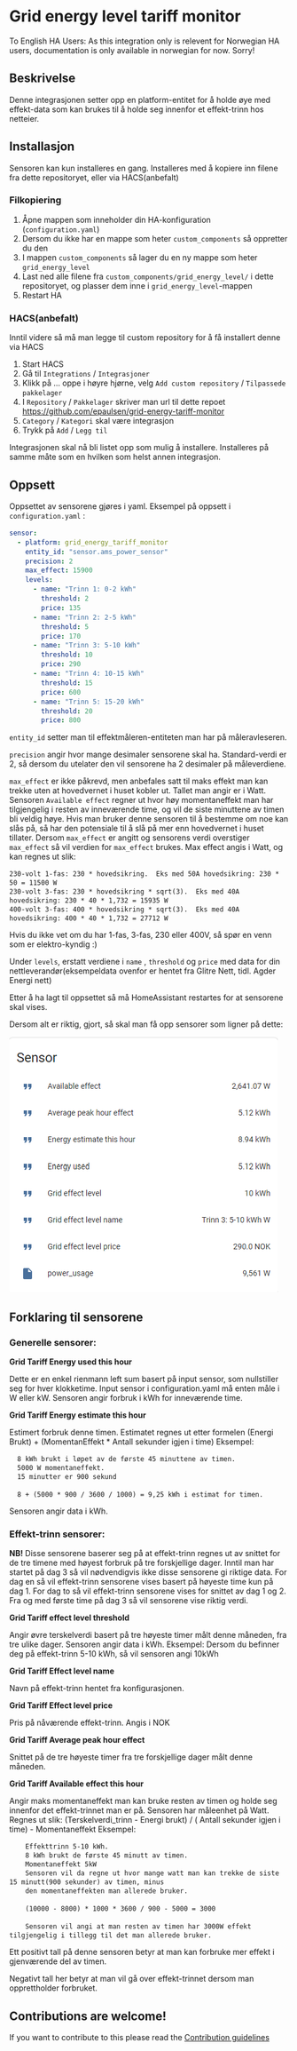 # Grid energy level tariff monitor

To English HA Users: As this integration only is relevent for Norwegian HA users, documentation is only available in norwegian for now.  Sorry!

## Beskrivelse
Denne integrasjonen setter opp en platform-entitet for å holde øye med effekt-data som kan brukes til å holde seg innenfor et effekt-trinn hos netteier.

## Installasjon

Sensoren kan kun installeres en gang.  Installeres med å kopiere inn filene fra dette repositoryet, eller via HACS(anbefalt)

### Filkopiering

1.  Åpne mappen som inneholder din HA-konfiguration (`configuration.yaml`)
2.  Dersom du ikke har en mappe som heter `custom_components` så oppretter du den
3.  I mappen `custom_components` så lager du en ny mappe som heter `grid_energy_level`
4.  Last ned alle filene fra `custom_components/grid_energy_level/` i dette repositoryet, og plasser dem inne i `grid_energy_level`-mappen
5.  Restart HA

### HACS(anbefalt)
Inntil videre så må man legge til custom repository for å få installert denne via HACS

1.  Start HACS
2.  Gå til `Integrations` / `Integrasjoner`
3.  Klikk på ... oppe i høyre hjørne, velg `Add custom repository` / `Tilpassede pakkelager`
4.  I `Repository` / `Pakkelager` skriver man url til dette repoet
    https://github.com/epaulsen/grid-energy-tariff-monitor
5.  `Category` / `Kategori` skal være integrasjon
6.  Trykk på `Add` / `Legg til`

Integrasjonen skal nå bli listet opp som mulig å installere.  Installeres på samme måte som en hvilken som helst annen integrasjon.

## Oppsett

Oppsettet av sensorene gjøres i yaml.
Eksempel på oppsett i `configuration.yaml` :

```yaml
sensor:
  - platform: grid_energy_tariff_monitor
    entity_id: "sensor.ams_power_sensor"
    precision: 2
    max_effect: 15900
    levels:
      - name: "Trinn 1: 0-2 kWh"
        threshold: 2
        price: 135
      - name: "Trinn 2: 2-5 kWh"
        threshold: 5
        price: 170
      - name: "Trinn 3: 5-10 kWh"
        threshold: 10
        price: 290
      - name: "Trinn 4: 10-15 kWh"
        threshold: 15
        price: 600
      - name: "Trinn 5: 15-20 kWh"
        threshold: 20
        price: 800
```

`entity_id` setter man til effektmåleren-entiteten man har på måleravleseren.

`precision` angir hvor mange desimaler sensorene skal ha.  Standard-verdi er 2, så dersom du utelater den vil sensorene ha 2 desimaler på måleverdiene.

`max_effect` er ikke påkrevd, men anbefales satt til maks effekt man kan trekke uten at hovedvernet i huset kobler ut.  Tallet man angir er i Watt.
Sensoren `Available effect` regner ut hvor høy momentaneffekt man har tilgjengelig i resten av inneværende time, og vil de siste minuttene av timen bli veldig høye.
Hvis man bruker denne sensoren til å bestemme om noe kan slås på, så har den potensiale til å slå på mer enn hovedvernet i huset tillater.
Dersom `max_effect` er angitt og sensorens verdi overstiger `max_effect` så vil verdien for `max_effect` brukes.
Max effect angis i Watt, og kan regnes ut slik:

```
230-volt 1-fas: 230 * hovedsikring.  Eks med 50A hovedsikring: 230 * 50 = 11500 W
230-volt 3-fas: 230 * hovedsikring * sqrt(3).  Eks med 40A hovedsikring: 230 * 40 * 1,732 = 15935 W
400-volt 3-fas: 400 * hovedsikring * sqrt(3).  Eks med 40A hovedsikring: 400 * 40 * 1,732 = 27712 W
```

Hvis du ikke vet om du har 1-fas, 3-fas, 230 eller 400V, så spør en venn som er elektro-kyndig :)


Under `levels`, erstatt verdiene i  `name` , `threshold` og `price` med data for din nettleverandør(eksempeldata ovenfor er hentet fra Glitre Nett, tidl. Agder Energi nett)

Etter å ha lagt til oppsettet så må HomeAssistant restartes for at sensorene skal vises.

Dersom alt er riktig, gjort, så skal  man få opp sensorer som ligner på dette:

![Example](./sensor_example.png)

## Forklaring til sensorene

### Generelle sensorer:

**Grid Tariff Energy used this hour**

  Dette er en enkel rienmann left sum basert på input sensor, som nullstiller seg for hver klokketime.
  Input sensor i configuration.yaml må enten måle i W eller kW.  Sensoren angir forbruk i kWh for inneværende time.

**Grid Tariff Energy estimate this hour**

  Estimert forbruk denne timen.  Estimatet regnes ut etter formelen (Energi Brukt) + (MomentanEffekt * Antall sekunder igjen i time)
  Eksempel:

```
  8 kWh brukt i løpet av de første 45 minuttene av timen.
  5000 W momentaneffekt.
  15 minutter er 900 sekund

  8 + (5000 * 900 / 3600 / 1000) = 9,25 kWh i estimat for timen.
```

  Sensoren angir data i kWh.

### Effekt-trinn sensorer:

**NB!** Disse sensorene baserer seg på at effekt-trinn regnes ut av snittet for de tre timene med høyest forbruk på tre forskjellige dager.
Inntil man har startet på dag 3 så vil nødvendigvis ikke disse sensorene gi riktige data.
For dag en så vil effekt-trinn sensorene vises basert på høyeste time kun på dag 1.
For dag to så vil effekt-trinn sensorene vises for snittet av dag 1 og 2.
Fra og med første time på dag 3 så vil sensorene vise riktig verdi.

**Grid Tariff effect level threshold**

  Angir øvre terskelverdi basert på tre høyeste timer målt denne måneden, fra tre ulike dager.
  Sensoren angir data i kWh.  Eksempel: Dersom du befinner deg på effekt-trinn 5-10 kWh, så vil sensoren angi 10kWh

**Grid Tariff Effect level name**

  Navn på effekt-trinn hentet fra konfigurasjonen.



**Grid Tariff Effect level price**

  Pris på nåværende effekt-trinn.  Angis i NOK


**Grid Tariff Average peak hour effect**

  Snittet på de tre høyeste timer fra tre forskjellige dager målt denne måneden.

**Grid Tariff Available effect this hour**

  Angir maks momentaneffekt man kan bruke resten av timen og holde seg innenfor det effekt-trinnet man er på.
  Sensoren har måleenhet på Watt.
  Regnes ut slik: (Terskelverdi_trinn - Energi brukt) / ( Antall sekunder igjen i time) - Momentaneffekt
  Eksempel:

```
    Effekttrinn 5-10 kWh.
    8 kWh brukt de første 45 minutt av timen.
    Momentaneffekt 5kW
    Sensoren vil da regne ut hvor mange watt man kan trekke de siste 15 minutt(900 sekunder) av timen, minus
    den momentaneffekten man allerede bruker.

    (10000 - 8000) * 1000 * 3600 / 900 - 5000 = 3000

    Sensoren vil angi at man resten av timen har 3000W effekt tilgjengelig i tillegg til det man allerede bruker.
```
Ett positivt tall på denne sensoren betyr at man kan forbruke mer effekt i gjenværende del av timen.

Negativt tall her betyr at man vil gå over effekt-trinnet dersom man opprettholder forbruket.


## Contributions are welcome!

If you want to contribute to this please read the [Contribution guidelines](CONTRIBUTING.md)
